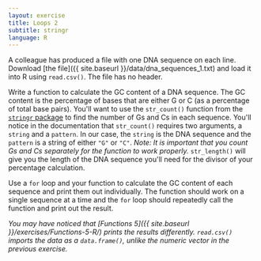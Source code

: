 ```yaml
---
layout: exercise
title: Loops 2
subtitle: stringr
language: R
---
```


A colleague has produced a file with one DNA sequence on each line. Download
[the file]({{ site.baseurl }}/data/dna_sequences_1.txt) and load it into R using 
`read.csv()`. The file has no header.

Write a function to calculate the GC content of a DNA sequence. The GC content 
is the percentage of bases that are either G or C (as a percentage of total base 
pairs). You'll want to use the `str_count()` function from the 
[`stringr` package](http://cran.r-project.org/web/packages/stringr/stringr.pdf) to find the number of Gs and Cs in each sequence. You'll 
notice in the documentation that `str_count()` requires two arguments, a 
`string` and a `pattern`. In our case, the `string` is the DNA sequence and the 
`pattern` is a string of either `"G"` or `"C"`. *Note: It is important that you 
count Gs and Cs separately for the function to work properly.* `str_length()` will give you the length of the DNA sequence you'll need for the divisor of your 
percentage calculation. 

Use a `for` loop and your function to calculate the GC content of each sequence 
and print them out individually. The function should work on a single sequence 
at a time and the `for` loop should repeatedly call the function and print out 
the result.

*You may have noticed that [Functions 5]({{ site.baseurl }}/exercises/Functions-5-R/) prints the results differently. `read.csv()` imports the data as a `data.frame()`, unlike the numeric vector in the previous exercise.*